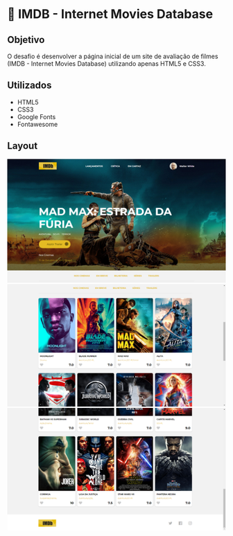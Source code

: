<h1>🎥 IMDB - Internet Movies Database</h1>

<h2>Objetivo</h2>

O desafio é desenvolver a página inicial de um site de avaliação de filmes (IMDB - Internet Movies Database) utilizando apenas HTML5 e CSS3.

<h2>Utilizados</h2>
<ul>
<li>HTML5</li>
<li>CSS3</li>
<li>Google Fonts</li>
<li>Fontawesome</li>
</ul>

<h2>Layout</h2>

<img src="./images/Site1.png">

<img src="./images/Site2.png">

<img src="./images/Site3.png">
